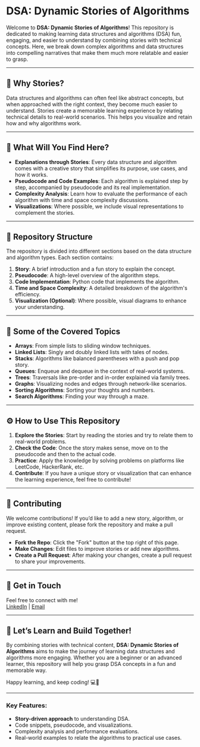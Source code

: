 # DSA: Dynamic Stories of Algorithms

Welcome to **DSA: Dynamic Stories of Algorithms**! This repository is dedicated to making learning data structures and algorithms (DSA) fun, engaging, and easier to understand by combining stories with technical concepts. Here, we break down complex algorithms and data structures into compelling narratives that make them much more relatable and easier to grasp.

---

## 📖 **Why Stories?**
Data structures and algorithms can often feel like abstract concepts, but when approached with the right context, they become much easier to understand. Stories create a memorable learning experience by relating technical details to real-world scenarios. This helps you visualize and retain how and why algorithms work.

---

## 🌱 **What Will You Find Here?**
- **Explanations through Stories**: Every data structure and algorithm comes with a creative story that simplifies its purpose, use cases, and how it works.
- **Pseudocode and Code Examples**: Each algorithm is explained step by step, accompanied by pseudocode and its real implementation.
- **Complexity Analysis**: Learn how to evaluate the performance of each algorithm with time and space complexity discussions.
- **Visualizations**: Where possible, we include visual representations to complement the stories.

---

## 📂 **Repository Structure**

The repository is divided into different sections based on the data structure and algorithm types. Each section contains:
1. **Story**: A brief introduction and a fun story to explain the concept.
2. **Pseudocode**: A high-level overview of the algorithm steps.
3. **Code Implementation**: Python code that implements the algorithm.
4. **Time and Space Complexity**: A detailed breakdown of the algorithm's efficiency.
5. **Visualization (Optional)**: Where possible, visual diagrams to enhance your understanding.

---

## 📌 **Some of the Covered Topics**
- **Arrays**: From simple lists to sliding window techniques.
- **Linked Lists**: Singly and doubly linked lists with tales of nodes.
- **Stacks**: Algorithms like balanced parentheses with a push and pop story.
- **Queues**: Enqueue and dequeue in the context of real-world systems.
- **Trees**: Traversals like pre-order and in-order explained via family trees.
- **Graphs**: Visualizing nodes and edges through network-like scenarios.
- **Sorting Algorithms**: Sorting your thoughts and numbers.
- **Search Algorithms**: Finding your way through a maze.

---

## ⚙️ **How to Use This Repository**

1. **Explore the Stories**: Start by reading the stories and try to relate them to real-world problems.
2. **Check the Code**: Once the story makes sense, move on to the pseudocode and then to the actual code.
3. **Practice**: Apply the knowledge by solving problems on platforms like LeetCode, HackerRank, etc.
4. **Contribute**: If you have a unique story or visualization that can enhance the learning experience, feel free to contribute!

---

## 🤝 **Contributing**

We welcome contributions! If you’d like to add a new story, algorithm, or improve existing content, please fork the repository and make a pull request.

- **Fork the Repo**: Click the "Fork" button at the top right of this page.
- **Make Changes**: Edit files to improve stories or add new algorithms.
- **Create a Pull Request**: After making your changes, create a pull request to share your improvements.

---


## 💬 **Get in Touch**

Feel free to connect with me!  
[LinkedIn](https://www.linkedin.com/in/sanskarsingh11) | [Email](mailto:sanskarsingh5129@gmail.com)

---


## 🚀 **Let’s Learn and Build Together!**
By combining stories with technical content, **DSA: Dynamic Stories of Algorithms** aims to make the journey of learning data structures and algorithms more engaging. Whether you are a beginner or an advanced learner, this repository will help you grasp DSA concepts in a fun and memorable way.

Happy learning, and keep coding! 💻🚀

---

### Key Features:
- **Story-driven approach** to understanding DSA.
- Code snippets, pseudocode, and visualizations.
- Complexity analysis and performance evaluations.
- Real-world examples to relate the algorithms to practical use cases.
